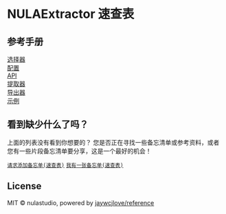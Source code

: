 NULAExtractor 速查表
===

## 参考手册

[选择器](./docs/selector.md)<!--rehype:style=background: rgb(72 143 223);-->  
[配置](./docs/config.md)<!--rehype:style=background: rgb(92 107 192);-->  
[API](./docs/api.md)<!--rehype:style=background: rgb(6 147 13);-->  
[提取器](./docs/extractor.md)<!--rehype:style=background: rgb(64 196 255);-->  
[导出器](./docs/exporter.md)<!--rehype:style=background: rgb(0 72 153);-->  
[示例](./docs/demo.md)<!--rehype:style=background: rgb(12 75 51);-->  
<!--rehype:class=home-card-->

## 看到缺少什么了吗？
<!--rehype:wrap-style=text-align: center;max-width: 650px;margin: 0 auto;padding-top:4rem;&class=home-title-reset-->

上面的列表没有看到你想要的？ 您是否正在寻找一些备忘清单或参考资料，或者您有一些片段备忘清单要分享，这是一个最好的机会！

[`请求添加备忘单(速查表)`](https://github.com/nulastudio/NULAExtractor/issues/new)<!--rehype:class=home-button&style=margin-top:2rem&target=__blank-->
[`我有一张备忘单(速查表)`](https://github.com/nulastudio/NULAExtractor/issues/new)<!--rehype:class=home-button text-grey&target=__blank-->
<!--rehype:style=margin-top:3rem-->

<!--rehype:ignore:start-->
## License

MIT © nulastudio, powered by [jaywcjlove/reference](https://github.com/jaywcjlove/reference)
<!--rehype:ignore:end-->
